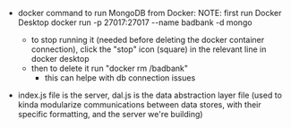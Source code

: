 - docker command to run MongoDB from Docker:
    NOTE: first run Docker Desktop
    docker run -p 27017:27017 --name badbank -d mongo
    - to stop running it (needed before deleting the docker container connection), click the "stop" icon (square) in the relevant line in docker desktop
    - then to delete it run "docker rm /badbank"
        - this can helpe with db connection issues

- index.js file is the server, dal.js is the data abstraction layer file (used to kinda modularize communications between data stores, with their specific formatting, and the server we're building)

